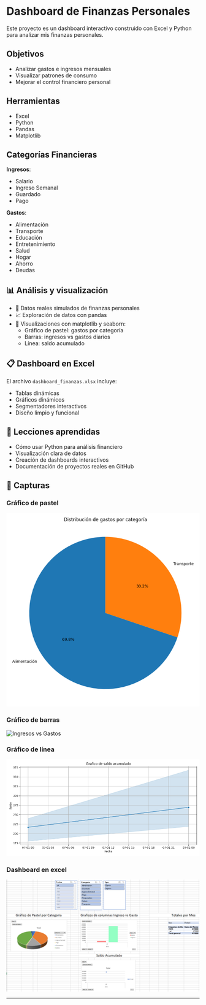# Dashboard de Finanzas Personales

Este proyecto es un dashboard interactivo construido con Excel y Python para analizar mis finanzas personales.

## Objetivos

- Analizar gastos e ingresos mensuales
- Visualizar patrones de consumo
- Mejorar el control financiero personal

## Herramientas

- Excel
- Python
- Pandas
- Matplotlib

## Categorías Financieras

**Ingresos**:

- Salario
- Ingreso Semanal
- Guardado
- Pago

**Gastos**:

- Alimentación
- Transporte
- Educación
- Entretenimiento
- Salud
- Hogar
- Ahorro
- Deudas

## 📊 Análisis y visualización

- 🧾 Datos reales simulados de finanzas personales
- 📈 Exploración de datos con pandas
- 🧁 Visualizaciones con matplotlib y seaborn:
  - Gráfico de pastel: gastos por categoría
  - Barras: ingresos vs gastos diarios
  - Línea: saldo acumulado

## 📋 Dashboard en Excel

El archivo `dashboard_finanzas.xlsx` incluye:

- Tablas dinámicas
- Gráficos dinámicos
- Segmentadores interactivos
- Diseño limpio y funcional

## 🧠 Lecciones aprendidas

- Cómo usar Python para análisis financiero
- Visualización clara de datos
- Creación de dashboards interactivos
- Documentación de proyectos reales en GitHub

## 📸 Capturas

### Gráfico de pastel

![Gastos por categoría](data/gastos_por_categoria.png)

### Gráfico de barras

![Ingresos vs Gastos](data/ingresos_vs_gastos_diario.png)

### Gráfico de línea

![Saldo acumulado](data/saldo_acumulado.png)

### Dashboard en excel

![Saldo acumulado](data/dashboard_excel.png)

---
